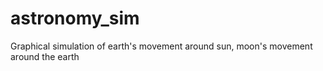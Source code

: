 # astronomy_sim
Graphical simulation of earth's movement around sun, moon's movement around the earth
